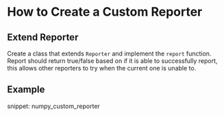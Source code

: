 # How to Create a Custom Reporter

## Extend Reporter

Create a class that extends `Reporter` and implement the `report` function. 
Report should return true/false based on if it is able to successfully report,
this allows other reporters to try when the current one is unable to. 

## Example

snippet: numpy_custom_reporter